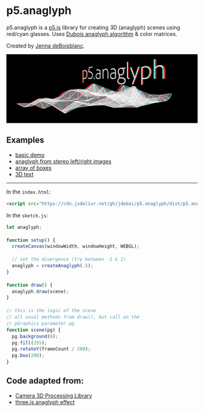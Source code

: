 # p5.anaglyph

p5.anaglyph is a [p5.js](https://p5js.org/) library for creating 3D (anaglyph) scenes using red/cyan glasses. Uses [Dubois anaglyph algorithm](https://www.site.uottawa.ca/~edubois/anaglyph/) & color matrices.   
  
Created by [Jenna deBoisblanc](https://jdeboi.com/). 

![banner](images/banner.png)


## Examples

* [basic demo](https://editor.p5js.org/jdeboi/sketches/vTjpXtNOL)  
* [anaglyph from stereo left/right images](https://editor.p5js.org/jdeboi/sketches/DhI-93bAi)
* [array of boxes](https://editor.p5js.org/jdeboi/sketches/HBSn7y0rI)
* [3D text](https://editor.p5js.org/jdeboi/sketches/yX0oANWzG)

---

In the `index.html`:   
  
```html
<script src="https://cdn.jsdelivr.net/gh/jdeboi/p5.anaglyph/dist/p5.anaglyph.min.js"></script>
```

In the `sketch.js`:
```javascript
let anaglyph;

function setup() {
  createCanvas(windowWidth, windowHeight, WEBGL);
  
  // set the divergence (try between -1 & 1)
  anaglyph = createAnaglyph(.5);  
}

function draw() {
  anaglyph.draw(scene);
}

// this is the logic of the scene
// all usual methods from draw(), but call on the 
// pGraphics parameter pg
function scene(pg) {
  pg.background(0);
  pg.fill(255);
  pg.rotateY(frameCount / 200);
  pg.box(200);
}
```


## Code adapted from:
* [Camera 3D Processing Library](https://github.com/hx2A/Camera3D)
* [three.js anaglyph effect](https://github.com/mrdoob/three.js/blob/d091564e0279adb607f9a2867fdd9f6dbfe10b2e/examples/jsm/effects/AnaglyphEffect.js)